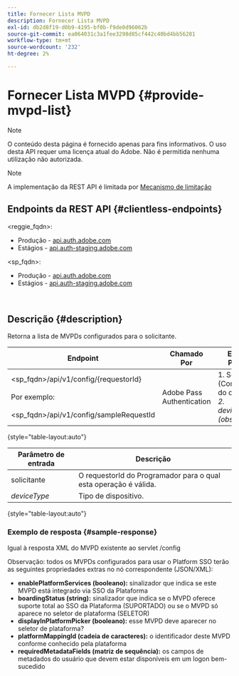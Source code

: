 ```yaml
---
title: Fornecer Lista MVPD
description: Fornecer Lista MVPD
exl-id: db2d8f19-d0b9-4195-bf0b-f9de0d96062b
source-git-commit: ea064031c3a1fee3298d85cf442c40bd4bb56281
workflow-type: tm+mt
source-wordcount: '232'
ht-degree: 2%

---
```


# Fornecer Lista MVPD {#provide-mvpd-list}

>[!NOTE]
>
>O conteúdo desta página é fornecido apenas para fins informativos. O uso desta API requer uma licença atual do Adobe. Não é permitida nenhuma utilização não autorizada.

>[!NOTE]
>
> A implementação da REST API é limitada por [Mecanismo de limitação](/help/authentication/throttling-mechanism.md)

## Endpoints da REST API {#clientless-endpoints}

&lt;reggie_fqdn>:

* Produção - [api.auth.adobe.com](http://api.auth.adobe.com/)
* Estágios - [api.auth-staging.adobe.com](http://api.auth-staging.adobe.com/)

&lt;sp_fqdn>:

* Produção - [api.auth.adobe.com](http://api.auth.adobe.com/)
* Estágios - [api.auth-staging.adobe.com](http://api.auth-staging.adobe.com/)

</br>

## Descrição {#description}

Retorna a lista de MVPDs configurados para o solicitante.

| Endpoint | Chamado  </br>Por | Entrada   </br>Params | HTTP  </br>Método | Resposta | HTTP  </br>Resposta |
| --- | --- | --- | --- | --- | --- |
| &lt;sp_fqdn>/api/v1/config/{requestorId}</br></br>Por exemplo:</br></br>&lt;sp_fqdn>/api/v1/config/sampleRequestId | Adobe Pass Authentication | 1. Solicitante</br>    (Componente do caminho)</br>_2.  deviceType (obsoleto)_ | GET | XML ou JSON contendo a lista de MVPDs. | 200 |

{style="table-layout:auto"}


| Parâmetro de entrada | Descrição |
| --------------- | ------------------------------------------------------------- |
| solicitante | O requestorId do Programador para o qual esta operação é válida. |
| *deviceType* | Tipo de dispositivo. |

{style="table-layout:auto"}

### Exemplo de resposta {#sample-response}

Igual à resposta XML do MVPD existente ao servlet /config

Observação: todos os MVPDs configurados para usar o Platform SSO terão as seguintes propriedades extras no nó correspondente (JSON/XML):

* **enablePlatformServices (booleano):** sinalizador que indica se este MVPD está integrado via SSO da Plataforma
* **boardingStatus (string):** sinalizador que indica se o MVPD oferece suporte total ao SSO da Plataforma (SUPORTADO) ou se o MVPD só aparece no seletor de plataforma (SELETOR)
* **displayInPlatformPicker (booleano):** esse MVPD deve aparecer no seletor de plataforma?
* **platformMappingId (cadeia de caracteres):** o identificador deste MVPD conforme conhecido pela plataforma
* **requiredMetadataFields (matriz de sequência):** os campos de metadados do usuário que devem estar disponíveis em um logon bem-sucedido
